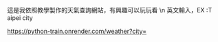 這是我依照教學製作的天氣查詢網站，有興趣可以玩玩看
\n 英文輸入，EX :T aipei city

https://python-train.onrender.com/weather?city=
